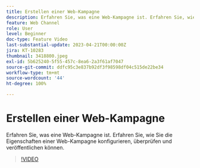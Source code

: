 ```yaml
---
title: Erstellen einer Web-Kampagne
description: Erfahren Sie, was eine Web-Kampagne ist. Erfahren Sie, wie Sie die Eigenschaften einer Web-Kampagne konfigurieren, überprüfen und veröffentlichen können.
feature: Web Channel
role: User
level: Beginner
doc-type: Feature Video
last-substantial-update: 2023-04-21T00:00:00Z
jira: KT-10283
thumbnail: 3418800.jpeg
exl-id: 5b625240-5f55-457c-8ea6-2a3f61af7047
source-git-commit: ddfc95c3e837b92df3f98598df04c515de22be34
workflow-type: tm+mt
source-wordcount: '44'
ht-degree: 100%

---
```


# Erstellen einer Web-Kampagne

Erfahren Sie, was eine Web-Kampagne ist. Erfahren Sie, wie Sie die Eigenschaften einer Web-Kampagne konfigurieren, überprüfen und veröffentlichen können.

>[!VIDEO](https://video.tv.adobe.com/v/3418800/?quality=12&learn=on)
